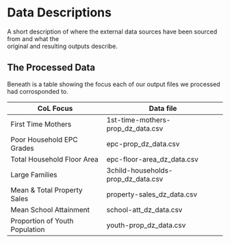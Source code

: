 
# Data Descriptions

A short description of where the external data sources have been sourced from and what the        
original and resulting outputs describe.

## The Processed Data

Beneath is a table showing the focus each of our output files we processed
had corrosponded to.

| CoL Focus                      | Data file                          | 
| -------------------------------|------------------------------------|
| First Time Mothers             | 1st-time-mothers-prop_dz_data.csv  |
| Poor Household EPC Grades      | epc-prop_dz_data.csv               |
| Total Household Floor Area     | epc-floor-area_dz_data.csv         |
| Large Families                 | 3child-households-prop_dz_data.csv |
| Mean & Total Property Sales    | property-sales_dz_data.csv         |
| Mean School Attainment         | school-att_dz_data.csv             |
| Proportion of Youth Population | youth-prop_dz_data.csv             |
